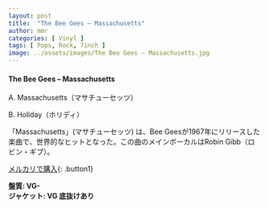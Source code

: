 ```yaml
---
layout: post
title:  "The Bee Gees – Massachusetts"
author: mmr
categories: [ Vinyl ]
tags: [ Pops, Rock, 7inch ]
image: ../assets/images/The Bee Gees – Massachusetts.jpg
---
```


#### The Bee Gees – Massachusetts

A. Massachusetts（マサチューセッツ）

B. Holiday（ホリディ）

「Massachusetts」(マサチューセッツ) は、Bee Geesが1967年にリリースした楽曲で、世界的なヒットとなった。この曲のメインボーカルはRobin Gibb（ロビン・ギブ）。

[メルカリで購入](https://jp.mercari.com/item/m78031442389){: .button1}

<div class="mt-4 mb-4 d-flex align-items-center">
<strong class="mr-1">盤質: VG-</strong>
</div>
<div class="mt-4 mb-4 d-flex align-items-center">
<strong class="mr-1">ジャケット: VG 底抜けあり</strong>
</div>
